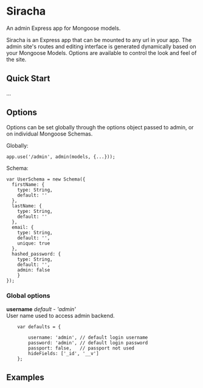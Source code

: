 # Siracha
An admin Express app for Mongoose models.

Siracha is an Express app that can be mounted to any url in your app.  The admin site's routes and editing interface is generated dynamically based on your Mongoose Models.  Options are available to control the look and feel of the site.

## Quick Start
...
## Options
Options can be set globally through the options object passed to admin, or on individual Mongoose Schemas.

Globally:

```
app.use('/admin', admin(models, {...}));
``` 

Schema:

```
var UserSchema = new Schema({
  firstName: {
    type: String,
    default: ''
  },
  lastName: {
    type: String,
    default: ''
  },
  email: {
    type: String,
    default: '',
    unique: true
  },
  hashed_password: {
    type: String,
    default: '',
    admin: false
    }
});
```

### Global options

**username** *default - 'admin'*    
User name used to access admin backend. 


```
    var defaults = {
        
        username: 'admin', // default login username
        password: 'admin', // default login password
        passport: false,   // passport not used 
        hideFields: ['_id', '__v']
    };

```
## Examples
